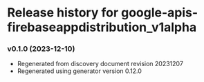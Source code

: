 # Release history for google-apis-firebaseappdistribution_v1alpha

### v0.1.0 (2023-12-10)

* Regenerated from discovery document revision 20231207
* Regenerated using generator version 0.12.0

